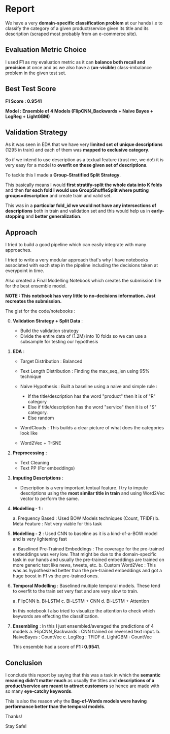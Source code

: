 # Report

We have a very **domain-specific classification problem** at our hands i.e to classify the category of a given product/service given its title and its description (scraped most probably from an e-commerce site).

## Evaluation Metric Choice
I used **F1** as my evaluation metric as it can **balance both recall and precision** at once and as we also have a (**un-visible**) class-imbalance problem in the given test set.

## Best Test Score

**F1 Score : 0.9541**

**Model  : Ensemble of 4 Models (FlipCNN_Backwards + Naive Bayes + LogReg + LightGBM)**


## Validation Strategy

As it was seen in EDA that we have very **limited set of unique descriptions** (1295 in train) and each of them was **mapped to exclusive category**.

So if we intend to use description as a textual feature (trust me, we do!) it is very easy for a model to **overfit on these given set of descriptions**.

To tackle this I made a **Group-Stratified Split Strategy**. 

This basically means I would **first stratify-split the whole data into K folds** and then **for each fold I would use GroupShuffleSplit where putting groups=description** and create train and valid set.

This was in a **particular fold_id we would not have any intersections of descriptions** both in train and validation set and this would help us in **early-stopping** and **better generalization**.  

## Approach 

I tried to build a good pipeline which can easily integrate with many approaches.

I tried to write a very modular approach that's why I have notebooks associated with each step in the pipeline including the decisions taken at everypoint in time. 

Also created a Final Modelling Notebook which creates the submission file for the best ensemble model.

**NOTE : This notebook has very little to no-decisions information. Just recreates the submission.**

The gist for the code/notebooks  : 

0. **Validation Strategy + Split Data** : 
	
	- Build the validation strategy
	- Divide the entire data of (1.2M) into 10 folds so we can use a subsample for testing our hypothesis

1. **EDA** : 

	- Target Distribution : Balanced
	- Text Length Distribution : Finding the max_seq_len using 95% technique
	-  Naive Hypothesis : Built a baseline using a naive and simple rule :
	
		- If the title/description has the word "product" then it is of "R" category
		- Else if title/description has the word "service" then it is of "S" category.  
		- Else random
	- WordClouds : This builds a clear picture of what does the categories look like
	- Word2Vec + T-SNE 
 
2. **Preprocessing** :
	
	- Text Cleaning
	- Text PP (For embeddings) 
3. **Imputing Descriptions** : 
	
	- Description is a very important textual feature. I try to impute descriptions using the **most similar title in train** and using Word2Vec vector to perform the same. 
4. **Modelling - 1** : 
	
	a. Frequency Based : Used BOW Models techniques (Count, TFIDF)
	b. Meta Feature : Not very viable for this task
5.  **Modelling - 2** : Used CNN to baseline as it is a kind-of-a-BOW model and is very lightening fast
	
	a. Baselined Pre-Trained Embeddings : The coverage for the pre-trained embeddings was very low. That might be due to the domain-specific task in our hands and usually the pre-trained embeddings are trained on more generic text like news, tweets, etc. 
	b.  Custom Word2Vec : This was as hypothesized better than the pre-trained embeddings and got a huge boost in F1 vs the pre-trained ones.
6.  **Temporal Modelling** : Baselined multiple temporal models. These tend to overfit to the train set very fast and are very slow to train.  
	
	a. FlipCNN
	b. Bi-LSTM
	c. Bi-LSTM + CNN
	d. Bi-LSTM + Attention

	In this notebook I also tried to visualize the attention to check which keywords are effecting the classification. 

7.  **Ensembling**  : In this I just ensembled/averaged the predictions of 4 models 
	a. FlipCNN_Backwards : CNN trained on reversed text input.
	b. NaiveBayes : CountVec
	c. LogReg : TFIDF
	d. LightGBM : CountVec
	
	This ensemble had a score of **F1 : 0.9541**.

## Conclusion 

I conclude this report by saying that this was a task in which the **semantic meaning didn't matter much** as usually the titles and **descriptions of a product/service are meant to attract customers** so hence are made with so many **eye-catchy keywords**. 

This is also the reason why the **Bag-of-Words models were having performance better than the temporal models**.

Thanks!

Stay Safe!
